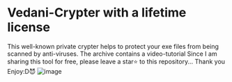 # Vedani-Crypter with a lifetime license
This well-known private crypter helps to protect your exe files from being scanned by anti-viruses. The archive contains a video-tutorial
Since I am sharing this tool for free, please leave a star⭐ to this repository... Thank you
<br /> Enjoy:D😈 
![image](https://github.com/user-attachments/assets/1b6236b6-0995-4f97-ae42-5251873521da)

